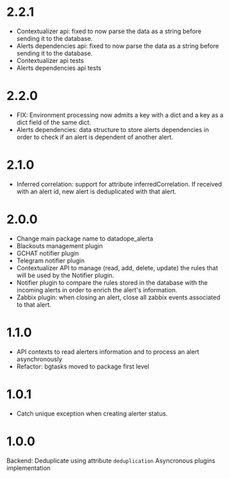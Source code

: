 # 2.2.1

* Contextualizer api: fixed to now parse the data as a string before sending it to the database.
* Alerts dependencies api: fixed to now parse the data as a string before sending it to the database.
* Contextualizer api tests
* Alerts dependencies api tests

# 2.2.0

* FIX: Environment processing now admits a key with a dict and a key as a dict field of the same dict.
* Alerts dependencies: data structure to store alerts dependencies in order to check if an alert is dependent of another alert.

# 2.1.0

* Inferred correlation: support for attribute inferredCorrelation. If received with an alert id, new alert is deduplicated with that alert.

# 2.0.0

* Change main package name to datadope_alerta
* Blackouts management plugin
* GCHAT notifier plugin
* Telegram notifier plugin
* Contextualizer API to manage (read, add, delete, update) the rules
  that will be used by the Notifier plugin.
* Notifier plugin to compare the rules stored in the database with
  the incoming alerts in order to enrich the alert's information.
* Zabbix plugin: when closing an alert, close all zabbix events associated to that alert.

# 1.1.0

* API contexts to read alerters information and to process an alert asynchronously
* Refactor: bgtasks moved to package first level

# 1.0.1

* Catch unique exception when creating alerter status.

# 1.0.0

Backend: Deduplicate using attribute `deduplication`
Asyncronous plugins implementation
